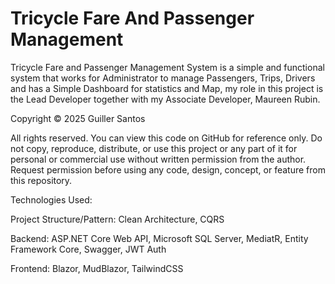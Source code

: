 ﻿# Tricycle Fare And Passenger Management #

Tricycle Fare and Passenger Management System is a simple and functional system that works for Administrator to manage Passengers, Trips, Drivers and has a Simple Dashboard for statistics and Map, my role in this project is the Lead Developer together with my Associate Developer, Maureen Rubin.

Copyright © 2025 Guiller Santos

All rights reserved.
You can view this code on GitHub for reference only.
Do not copy, reproduce, distribute, or use this project or any part of it for personal or commercial use without written permission from the author.
Request permission before using any code, design, concept, or feature from this repository.

Technologies Used:

Project Structure/Pattern:
Clean Architecture,
CQRS

Backend: 
ASP.NET Core Web API, 
Microsoft SQL Server, 
MediatR, 
Entity Framework Core, 
Swagger, 
JWT Auth

Frontend: 
Blazor, 
MudBlazor, 
TailwindCSS


